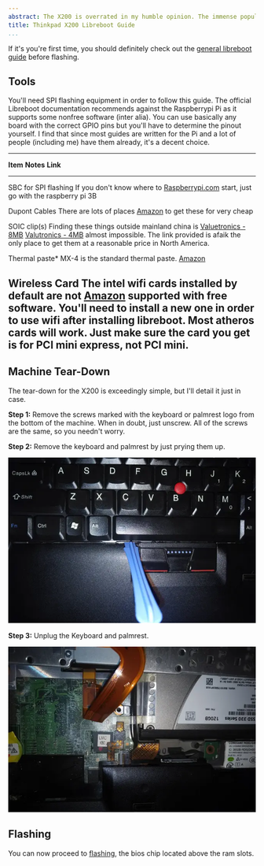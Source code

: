 ```yaml
---
abstract: The X200 is overrated in my humble opinion. The immense popularity of this tiny workstation however, makes it a stellar candidate for a freedom injection
title: Thinkpad X200 Libreboot Guide
...
```


If it's you're first time, you should definitely check out the [general libreboot guide](/guides/flashing/general.html) before flashing.

## Tools

You'll need SPI flashing equipment in order to follow this guide.
The official Libreboot documentation recommends against the Raspberrypi Pi as it supports some nonfree software (inter alia).
You can use basically any board with the correct GPIO pins but you'll have to determine the pinout yourself.
I find that since most guides are written for the Pi and a lot of people (including me) have them already, it's a decent choice.

---------------------------------------------------------------------------------------------------------------------
**Item**                    **Notes**                                                   **Link**
--------------------------- ----------------------------------------------------------- -----------------------------
SBC for SPI flashing        If you don't know where to                                  [Raspberrypi.com](https://www.raspberrypi.com/products/)
                            start, just go with the raspberry pi 3B 

Dupont Cables               There are lots of places                                    [Amazon](https://www.amazon.ca/RGBZONE-Multicolored-Breadboard-Arduino-Raspberry/dp/B08TWSV2DY)
                            to get these for very cheap 

SOIC clip(s)                Finding these things outside mainland china is              [Valuetronics - 8MB](https://www.valuetronics.com/product/5252-pomona-accessory-new)  [Valutronics - 4MB](https://www.valuetronics.com/product/5250-pomona-clip-new)
                            almost impossible. The link provided is afaik
                            the only place to get them at a reasonable price
                            in North America.

Thermal paste\*             MX-4 is the standard thermal paste.                         [Amazon](https://www.amazon.com/ARCTIC-MX-4-2019-Performance-Durability/dp/B07L9BDY3T)

Wireless Card               The intel wifi cards installed by default are not           [Amazon](https://www.amazon.com/Yosoo-Network-Atheros-Wireless-Bluetooth/dp/B07L1PJGG2/)
                            supported with free software. You'll need to install
                            a new one in order to use wifi after installing
                            libreboot. Most atheros cards will work. Just make
                            sure the card you get is for PCI mini express,
                            not PCI mini.
------------------------------------------------------------------------------------------------------------------------

## Machine Tear-Down

The tear-down for the X200 is exceedingly simple, but I'll detail it just in case.

**Step 1:**
Remove the screws marked with the keyboard or palmrest logo from the bottom of the machine.
When in doubt, just unscrew.
All of the screws are the same, so you needn't worry.

**Step 2:**
Remove the keyboard and palmrest by just prying them up.

[![](/assets/x200-libreboot-guide/x200topView.webp)](/assets/x200-libreboot-guide/x200topView_orig.webp)

**Step 3:**
Unplug the Keyboard and palmrest.

[![](/assets/x200-libreboot-guide/x200Unplug.webp)](/assets/x200-libreboot-guide/x200Unplug_orig.webp)

## Flashing

You can now proceed to [flashing,](/guides/flashing/flashing.html) the bios chip located above the ram slots.
